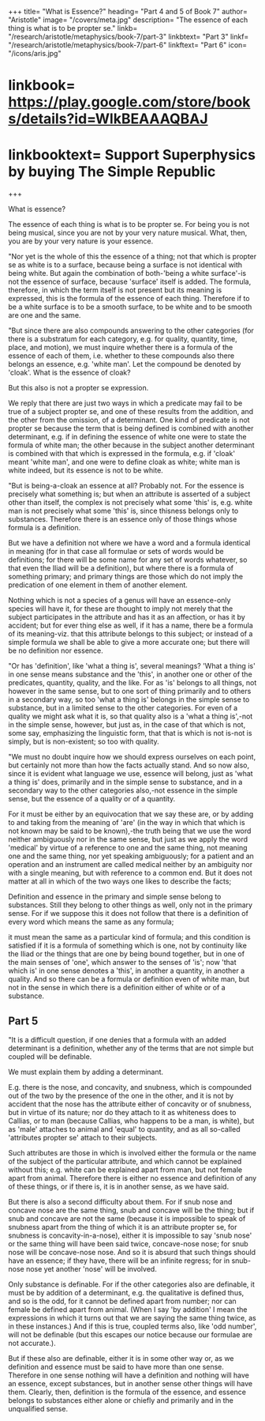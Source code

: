 +++
title= "What is Essence?"
heading= "Part 4 and 5 of Book 7"
author= "Aristotle"
image= "/covers/meta.jpg"
description= "The essence of each thing is what is to be propter se."
linkb= "/research/aristotle/metaphysics/book-7/part-3"
linkbtext= "Part 3"
linkf= "/research/aristotle/metaphysics/book-7/part-6"
linkftext= "Part 6"
icon= "/icons/aris.jpg"
# linkbook= https://play.google.com/store/books/details?id=WlkBEAAAQBAJ
# linkbooktext= Support Superphysics by buying The Simple Republic
+++

What is essence?

The essence of each thing is what is to be propter se. For being you is not being musical, since you are not by your very nature musical. What, then, you are by your very nature is your essence.

"Nor yet is the whole of this the essence of a thing; not that which is propter se as white is to a surface, because being a surface is not identical with being white. But again the combination of both-'being a white surface'-is not the essence of surface, because 'surface' itself is added. The formula, therefore, in which the term itself is not present but its meaning is expressed, this is the formula of the essence of each thing. Therefore if to be a white surface is to be a smooth surface, to be white and to be smooth are one and the same.

"But since there are also compounds answering to the other categories (for there is a substratum for each category, e.g. for quality, quantity, time, place, and motion), we must inquire whether there is a formula of the essence of each of them, i.e. whether to these compounds also there belongs an essence, e.g. 'white man'. Let the compound be denoted by 'cloak'. What is the essence of cloak? 

But this also is not a propter se expression. 

We reply that there are just two ways in which a predicate may fail to be true of a subject propter se, and one of these results from the addition, and the other from the omission, of a determinant. One kind of predicate is not propter se because the term that is being defined is combined with another determinant, e.g. if in defining the essence of white one were to state the formula of white man; the other because in the subject another determinant is combined with that which is expressed in the formula, e.g. if 'cloak' meant 'white man', and one were to define cloak as white; white man is white indeed, but its essence is not to be white.

"But is being-a-cloak an essence at all? Probably not. For the essence is precisely what something is; but when an attribute is asserted of a subject other than itself, the complex is not precisely what some 'this' is, e.g. white man is not precisely what some 'this' is, since thisness belongs only to substances. Therefore there is an essence only of those things whose formula is a definition. 

But we have a definition not where we have a word and a formula identical in meaning (for in that case all formulae or sets of words would be definitions; for there will be some name for any set of words whatever, so that even the Iliad will be a definition), but where there is a formula of something primary; and primary things are those which do not imply the predication of one element in them of another element. 

Nothing which is not a species of a genus will have an essence-only species will have it, for these are thought to imply not merely that the subject participates in the attribute and has it as an affection, or has it by accident; but for ever thing else as well, if it has a name, there be a formula of its meaning-viz. that this attribute belongs to this subject; or instead of a simple formula we shall be able to give a more accurate one; but there will be no definition nor essence.

"Or has 'definition', like 'what a thing is', several meanings? 'What a thing is' in one sense means substance and the 'this', in another one or other of the predicates, quantity, quality, and the like. For as 'is' belongs to all things, not however in the same sense, but to one sort of thing primarily and to others in a secondary way, so too 'what a thing is' belongs in the simple sense to substance, but in a limited sense to the other categories. For even of a quality we might ask what it is, so that quality also is a 'what a thing is',-not in the simple sense, however, but just as, in the case of that which is not, some say, emphasizing the linguistic form, that that is which is not is-not is simply, but is non-existent; so too with quality.

"We must no doubt inquire how we should express ourselves on each point, but certainly not more than how the facts actually stand. And so now also, since it is evident what language we use, essence will belong, just as 'what a thing is' does, primarily and in the simple sense to substance, and in a secondary way to the other categories also,-not essence in the simple sense, but the essence of a quality or of a quantity. 

For it must be either by an equivocation that we say these are, or by adding to and taking from the meaning of 'are' (in the way in which that which is not known may be said to be known),-the truth being that we use the word neither ambiguously nor in the same sense, but just as we apply the word 'medical' by virtue of a reference to one and the same thing, not meaning one and the same thing, nor yet speaking ambiguously; for a patient and an operation and an instrument are called medical neither by an ambiguity nor with a single meaning, but with reference to a common end. But it does not matter at all in which of the two ways one likes to describe the facts; 

Definition and essence in the primary and simple sense belong to substances. Still they belong to other things as well, only not in the primary sense. For if we suppose this it does not follow that there is a definition of every word which means the same as any formula; 

it must mean the same as a particular kind of formula; and this condition is satisfied if it is a formula of something which is one, not by continuity like the Iliad or the things that are one by being bound together, but in one of the main senses of 'one', which answer to the senses of 'is'; now 'that which is' in one sense denotes a 'this', in another a quantity, in another a quality. And so there can be a formula or definition even of white man, but not in the sense in which there is a definition either of white or of a substance.


## Part 5

"It is a difficult question, if one denies that a formula with an added determinant is a definition, whether any of the terms that are not simple but coupled will be definable. 

We must explain them by adding a determinant. 

E.g. there is the nose, and concavity, and snubness, which is compounded out of the two by the presence of the one in the other, and it is not by accident that the nose has the attribute either of concavity or of snubness, but in virtue of its nature; nor do they attach to it as whiteness does to Callias, or to man (because Callias, who happens to be a man, is white), but as 'male' attaches to animal and 'equal' to quantity, and as all so-called 'attributes propter se' attach to their subjects. 

Such attributes are those in which is involved either the formula or the name of the subject of the particular attribute, and which cannot be explained without this; e.g. white can be explained apart from man, but not female apart from animal. Therefore there is either no essence and definition of any of these things, or if there is, it is in another sense, as we have said.

But there is also a second difficulty about them. For if snub nose and concave nose are the same thing, snub and concave will be the thing; but if snub and concave are not the same (because it is impossible to speak of snubness apart from the thing of which it is an attribute propter se, for snubness is concavity-in-a-nose), either it is impossible to say 'snub nose' or the same thing will have been said twice, concave-nose nose; for snub nose will be concave-nose nose. And so it is absurd that such things should have an essence; if they have, there will be an infinite regress; for in snub-nose nose yet another 'nose' will be involved.

Only substance is definable. For if the other categories also are definable, it must be by addition of a determinant, e.g. the qualitative is defined thus, and so is the odd, for it cannot be defined apart from number; nor can female be defined apart from animal. (When I say 'by addition' I mean the expressions in which it turns out that we are saying the same thing twice, as in these instances.) And if this is true, coupled terms also, like 'odd number', will not be definable (but this escapes our notice because our formulae are not accurate.). 

But if these also are definable, either it is in some other way or, as we definition and essence must be said to have more than one sense. Therefore in one sense nothing will have a definition and nothing will have an essence, except substances, but in another sense other things will have them. Clearly, then, definition is the formula of the essence, and essence belongs to substances either alone or chiefly and primarily and in the unqualified sense.
